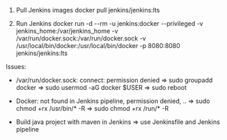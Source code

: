 1. Pull Jenkins images
docker pull jenkins/jenkins:lts

2. Run Jenkins
docker run -d --rm -u jenkins:docker --privileged -v jenkins_home:/var/jenkins_home -v /var/run/docker.sock:/var/run/docker.sock -v /usr/local/bin/docker:/usr/local/bin/docker -p 8080:8080 jenkins/jenkins:lts

Issues:
- /var/run/docker.sock: connect: permission denied
  => sudo groupadd docker
  => sudo usermod -aG docker $USER
  => sudo reboot

- Docker: not found in Jenkins pipeline, permission denied, ..
  => sudo chmod +rx /usr/bin/* -R
  => sudo chmod +rx /run/* -R
  
- Build java project with maven in Jenkins => use Jenkinsfile and Jenkins pipeline
